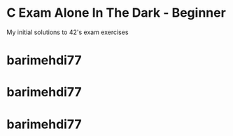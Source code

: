# C Exam Alone In The Dark - Beginner

My initial solutions to 42's exam exercises
# barimehdi77
# barimehdi77
# barimehdi77
